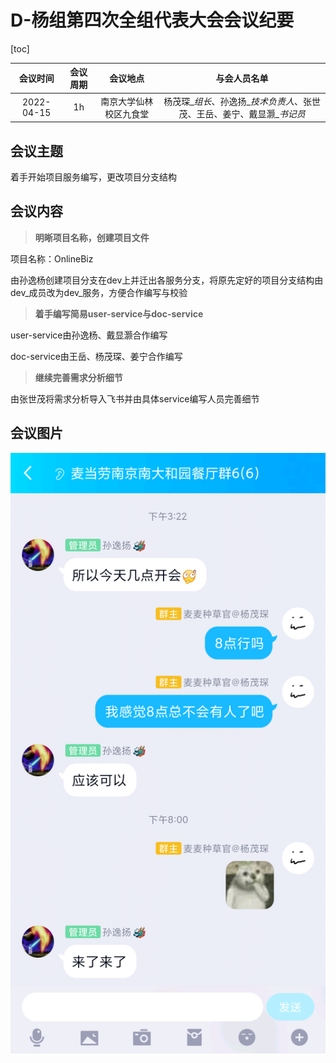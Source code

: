 # D-杨组第四次全组代表大会会议纪要

[toc]

|  会议时间  | 会议周期 |        会议地点        |                         与会人员名单                         |
| :--------: | :------: | :--------------------: | :----------------------------------------------------------: |
| 2022-04-15 |    1h    | 南京大学仙林校区九食堂 | 杨茂琛\_*组长*、孙逸扬\_*技术负责人*、张世茂、王岳、姜宁、戴显灏\_*书记员* |

## 会议主题

着手开始项目服务编写，更改项目分支结构

## 会议内容

>  **明晰项目名称，创建项目文件**

项目名称：OnlineBiz

由孙逸杨创建项目分支在dev上并迁出各服务分支，将原先定好的项目分支结构由dev\_成员改为dev\_服务，方便合作编写与校验

> **着手编写简易user-service与doc-service**

user-service由孙逸杨、戴显灏合作编写

doc-service由王岳、杨茂琛、姜宁合作编写

> **继续完善需求分析细节**

由张世茂将需求分析导入飞书并由具体service编写人员完善细节

## 会议图片

![](4.15.png)
